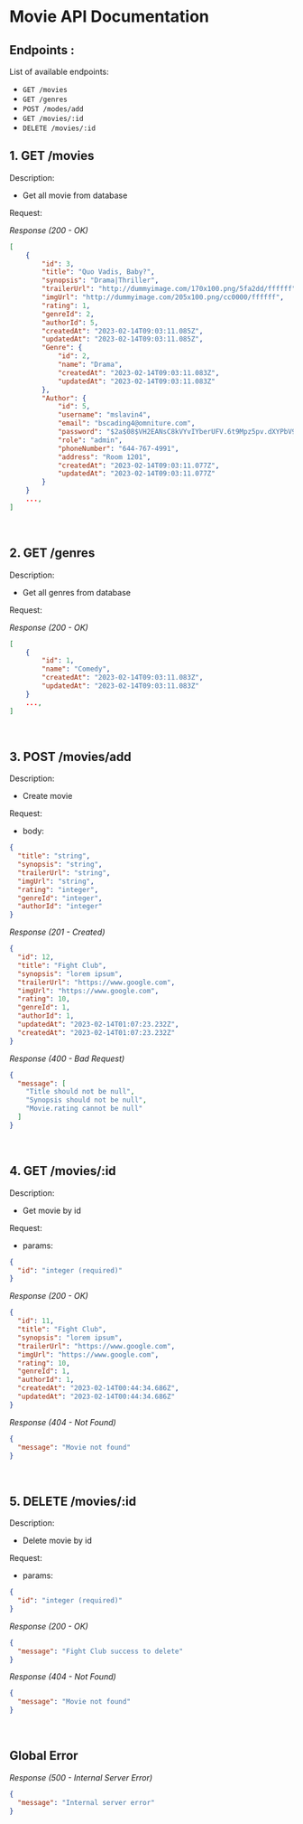 # Movie API Documentation

## Endpoints :

List of available endpoints:

- `GET /movies`
- `GET /genres`
- `POST /modes/add`
- `GET /movies/:id`
- `DELETE /movies/:id`

## 1. GET /movies

Description:

- Get all movie from database

Request:

_Response (200 - OK)_

```json
[
    {
        "id": 3,
        "title": "Quo Vadis, Baby?",
        "synopsis": "Drama|Thriller",
        "trailerUrl": "http://dummyimage.com/170x100.png/5fa2dd/ffffff",
        "imgUrl": "http://dummyimage.com/205x100.png/cc0000/ffffff",
        "rating": 1,
        "genreId": 2,
        "authorId": 5,
        "createdAt": "2023-02-14T09:03:11.085Z",
        "updatedAt": "2023-02-14T09:03:11.085Z",
        "Genre": {
            "id": 2,
            "name": "Drama",
            "createdAt": "2023-02-14T09:03:11.083Z",
            "updatedAt": "2023-02-14T09:03:11.083Z"
        },
        "Author": {
            "id": 5,
            "username": "mslavin4",
            "email": "bscading4@omniture.com",
            "password": "$2a$08$VH2EANsC8kVYvIYberUFV.6t9Mpz5pv.dXYPbV9W5dGoj1iTU/beC",
            "role": "admin",
            "phoneNumber": "644-767-4991",
            "address": "Room 1201",
            "createdAt": "2023-02-14T09:03:11.077Z",
            "updatedAt": "2023-02-14T09:03:11.077Z"
        }
    }
    ...,
]
```

&nbsp;

## 2. GET /genres

Description:

- Get all genres from database

Request:

_Response (200 - OK)_

```json
[
    {
        "id": 1,
        "name": "Comedy",
        "createdAt": "2023-02-14T09:03:11.083Z",
        "updatedAt": "2023-02-14T09:03:11.083Z"
    }
    ...,
]
```

&nbsp;

## 3. POST /movies/add

Description:

- Create movie

Request:

- body:

```json
{
  "title": "string",
  "synopsis": "string",
  "trailerUrl": "string",
  "imgUrl": "string",
  "rating": "integer",
  "genreId": "integer",
  "authorId": "integer"
}
```

_Response (201 - Created)_

```json
{
  "id": 12,
  "title": "Fight Club",
  "synopsis": "lorem ipsum",
  "trailerUrl": "https://www.google.com",
  "imgUrl": "https://www.google.com",
  "rating": 10,
  "genreId": 1,
  "authorId": 1,
  "updatedAt": "2023-02-14T01:07:23.232Z",
  "createdAt": "2023-02-14T01:07:23.232Z"
}
```

_Response (400 - Bad Request)_

```json
{
  "message": [
    "Title should not be null",
    "Synopsis should not be null",
    "Movie.rating cannot be null"
  ]
}
```

&nbsp;

## 4. GET /movies/:id

Description:

- Get movie by id

Request:

- params:

```json
{
  "id": "integer (required)"
}
```

_Response (200 - OK)_

```json
{
  "id": 11,
  "title": "Fight Club",
  "synopsis": "lorem ipsum",
  "trailerUrl": "https://www.google.com",
  "imgUrl": "https://www.google.com",
  "rating": 10,
  "genreId": 1,
  "authorId": 1,
  "createdAt": "2023-02-14T00:44:34.686Z",
  "updatedAt": "2023-02-14T00:44:34.686Z"
}
```

_Response (404 - Not Found)_

```json
{
  "message": "Movie not found"
}
```

&nbsp;

## 5. DELETE /movies/:id

Description:

- Delete movie by id

Request:

- params:

```json
{
  "id": "integer (required)"
}
```

_Response (200 - OK)_

```json
{
  "message": "Fight Club success to delete"
}
```

_Response (404 - Not Found)_

```json
{
  "message": "Movie not found"
}
```

&nbsp;

## Global Error

_Response (500 - Internal Server Error)_

```json
{
  "message": "Internal server error"
}
```
